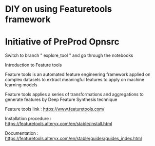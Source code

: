# DIY on using Featuretools framework
# Initiative of PreProd Opnsrc

Switch to branch " explore_tool " and go through the notebooks

Introduction to Feature tools

Feature tools is an automated feature engineering framework applied on complex datasets to extract meaningful features to apply on machine learning models

Feature tools applies a series of transformations and aggregations to generate features by Deep Feature Synthesis technique

Feature tools link : https://www.featuretools.com/

Installation procedure : https://featuretools.alteryx.com/en/stable/install.html

Documentation : https://featuretools.alteryx.com/en/stable/guides/guides_index.html